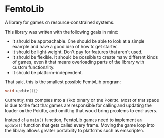 # FemtoLib

A library for games on resource-constrained systems.

This library was written with the following goals in mind:
- It should be approachable. One should be able to look at a simple example and have a good idea of how to get started.
- It should be light-weight. Don't pay for features that aren't used.
- It should be flexible. It should be possible to create many different kinds of games, even if that means overloading parts of the library with custom functionality.
- It should be platform-independent.

That said, this is the smallest possible FemtoLib program:
```cpp
void update(){}
```

Currently, this compiles into a 17kb binary on the Pokitto. Most of that space is due to the fact that games are responsible for calling and updating the loader on the Pokitto, and omitting that would bring problems to end-users.

Instead of a `main()` function, FemtoLib games need to implement an `update()` function that gets called every frame. Moving the game loop into the library allows greater portability to platforms such as emscripten.

